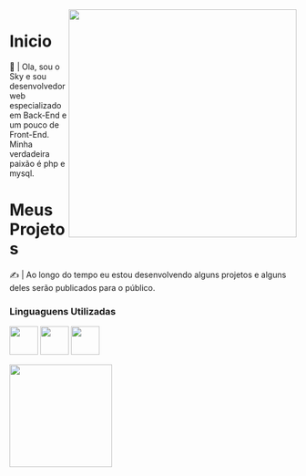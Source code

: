 <img src="https://raw.githubusercontent.com/MicaelliMedeiros/micaellimedeiros/master/image/computer-illustration.png" min-width="400px" max-width="400px" width="400px" align="right">

# Inicio

👋 | Ola, sou o Sky e sou desenvolvedor web especializado em Back-End e um pouco de Front-End. Minha verdadeira paixão é php e mysql.

# Meus Projetos

✍ | Ao longo do tempo eu estou desenvolvendo alguns projetos e alguns deles serão publicados para o público.

### Linguaguens Utilizadas

<p align="left">
<img width='50px' src="https://cdn.jsdelivr.net/gh/devicons/devicon/icons/csharp/csharp-original.svg" />

<img width='50px' src="https://cdn.jsdelivr.net/gh/devicons/devicon/icons/nodejs/nodejs-original.svg" />

<img width='50px' src="https://cdn.jsdelivr.net/gh/devicons/devicon/icons/python/python-original.svg" />
</p>    

<a href="https://github.com/iuricode">
  <img height="180em" src="https://github-readme-stats.vercel.app/api?username=skydemondev&theme=dracula&show_icons=true" />
</a>
